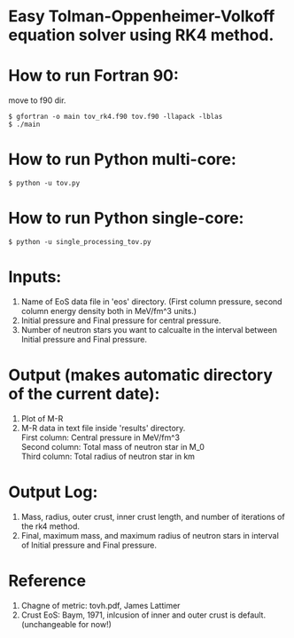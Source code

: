 # Easy Tolman-Oppenheimer-Volkoff equation solver using RK4 method.
# How to run Fortran 90:
  move to f90 dir.
  ```console
  $ gfortran -o main tov_rk4.f90 tov.f90 -llapack -lblas
  $ ./main
  ```
# How to run Python multi-core:
  ```console
  $ python -u tov.py
  ```
# How to run Python single-core:
  ```console
  $ python -u single_processing_tov.py
  ```
# Inputs:
  1. Name of EoS data file in 'eos' directory. (First column pressure, second column energy density both in MeV/fm^3 units.)
  2. Initial pressure and Final pressure for central pressure.
  3. Number of neutron stars you want to calcualte in the interval between Initial pressure and Final pressure.

# Output (makes automatic directory of the current date):
  1. Plot of M-R
  2. M-R data in text file inside 'results' directory. <br />
   First column: Central pressure in MeV/fm^3 <br />
   Second column: Total mass of neutron star in M_0 <br />
   Third column: Total radius of neutron star in km
  
# Output Log:
  1. Mass, radius, outer crust, inner crust length, and number of iterations of the rk4 method.
  2. Final, maximum mass, and maximum radius of neutron stars in interval of Initial pressure and Final pressure.

# Reference
  1. Chagne of metric: tovh.pdf, James Lattimer
  2. Crust EoS: Baym, 1971, inlcusion of inner and outer crust is default. (unchangeable for now!)
